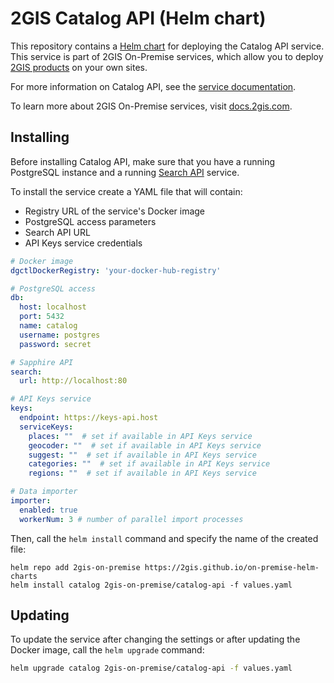 # 2GIS Catalog API (Helm chart)

This repository contains a [Helm chart](https://helm.sh/docs/topics/charts/) for deploying the Catalog API service. This service is part of 2GIS On-Premise services, which allow you to deploy [2GIS products](https://dev.2gis.com/) on your own sites.

For more information on Catalog API, see the [service documentation](https://docs.2gis.com/en/on-premise/search).

To learn more about 2GIS On-Premise services, visit [docs.2gis.com](https://docs.2gis.com/en/on-premise/overview).

## Installing

Before installing Catalog API, make sure that you have a running PostgreSQL instance and a running [Search API](https://docs.2gis.com/en/on-premise/search) service.

To install the service create a YAML file that will contain:

- Registry URL of the service's Docker image
- PostgreSQL access parameters
- Search API URL
- API Keys service credentials

```yaml
# Docker image
dgctlDockerRegistry: 'your-docker-hub-registry'

# PostgreSQL access
db:
  host: localhost
  port: 5432
  name: catalog
  username: postgres
  password: secret

# Sapphire API
search:
  url: http://localhost:80

# API Keys service
keys:
  endpoint: https://keys-api.host
  serviceKeys:
    places: ""  # set if available in API Keys service
    geocoder: ""  # set if available in API Keys service
    suggest: ""  # set if available in API Keys service
    categories: ""  # set if available in API Keys service
    regions: ""  # set if available in API Keys service

# Data importer 
importer:
  enabled: true
  workerNum: 3 # number of parallel import processes
```

Then, call the `helm install` command and specify the name of the created file:

```shell
helm repo add 2gis-on-premise https://2gis.github.io/on-premise-helm-charts
helm install catalog 2gis-on-premise/catalog-api -f values.yaml
```

## Updating

To update the service after changing the settings or after updating the Docker image, call the `helm upgrade` command:

```bash
helm upgrade catalog 2gis-on-premise/catalog-api -f values.yaml
```
